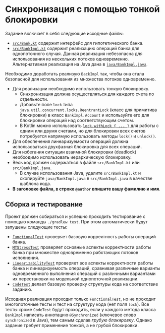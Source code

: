 # Синхронизация с помощью тонкой блокировки

Задание включает в себя следующие исходные файлы:

* [`src/Bank.kt`](src/Bank.kt) содержит интерфейс для гипотетического банка.
* [`src/BankImpl.kt`](src/BankImpl.kt) содержит реализацию операций банка для однопоточного случая. Данная реализация небезопасна для использования из нескольких потоков одновременно. Альтернативная реализация на Java дана в [`java/BankImpl.java`](java/BankImpl.java).

Необходимо доработать реализую `BackImpl` так, чтобы она стала безопасной для использования из множества потоков одновременно.

* Для реализации необходимо использовать тонкую блокировку.
  * Синхронизация должна осуществляться для каждого счета по отдельности.
  * Добавьте поле `lock` типа `java.util.concurrent.locks.ReentrantLock` (класс для примитива блокировки) в класс `BankImpl.Account` и используйте его для блокировки операций над соответствующим счетом.
  * В Kotlin можно использовать [`lock.withLock { ... }`](https://kotlinlang.org/api/latest/jvm/stdlib/kotlin.concurrent/java.util.concurrent.locks.-lock/with-lock.html) для работы с одним или двумя счетами, но для блокировки всех счетов потребуется напрямую использовать методы `lock()` и `unlock()`.
* Для обеспечения линеаризуемости операций должна использоваться двухфазная блокировка для всех операций.
* Для избегания ситуации взаимной блокировки (deadlock) необходимо использовать иерархическую блокировку.
* Весь код должен содержаться в файле `src/BankImpl.kt` или `src/BankImpl.java`.
  * В случае использования Java, удалите `src/BankImpl.kt` и скопируйте `java/BankImpl.java` в `src/BankImpl.java` в качестве шаблона кода.
* **В заголовке файла, в строке `@author` впишите вашу фамилию и имя**.

## Сборка и тестирование

Проект должен собираться и успешно проходить тестирование с помощью команды `./gradlew test`. При этом автоматически будут запущены следующие тесты:

* [`FunctionalTest`](test/FunctionalTest.kt) проверяет базовую корректность работы операций банка.
* [`MTStressTest`](test/MTStressTest.kt) проверяет основные аспекты корректности работы банка при множестве одновременно работающих потоков исполнения.
* [`LinearizabilityTest`](test/LinearizabilityTest.kt) проверяет все аспекты корректности работы банка и линеаризуемость операций, сравнивая различные варианты одновременного выполнения операций с различными вариантами их перестановки на модельной однопоточной реализации.
* [`CodeTest`](test/CodeTest.kt) делает базовую проверку структуры кода на соответствие заданию.

Исходная реализация проходит только `FunctionalTest`, но не проходит многопоточные тесты и тест на структуру кода (нет поля `lock`). Все тесты кроме `CodeTest` будут проходить, если у каждого метода класса `BankImpl` написать аннотацию `@Synchronized` (ключевое слово `synchronized` в Java), тем самым сделав _грубую блокировку_. Однако задание требует применение тонкой, а не грубой блокировки.
